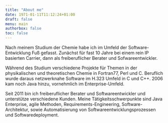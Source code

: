 ```yaml
---
title: "About me"
date: 1971-01-11T11:12:24+01:00
draft: false
menu: main
authorbox: false
toc: false
---
```

Nach meinem Studium der Chemie habe ich im Umfeld der Software-Entwicklung Fuß gefasst.
Zunächst für fast 10 Jahre bei einem rein IP basierten Carrier, dann als freiberuflicher Berater und Sofwareentwickler.

Während des Studium verschiedene Projekte für Themen in der physikalischen und theoretischen Chemie in Fortran77, Perl und C.
Beruflich wurde daraus netzwerknahe Software im H.323 Umfeld in C und C++. 
2006 kam noch Java hinzu, vornehmlich im Enterprise-Umfeld.

Seit 2011 bin ich freiberuflicher Berater und Softwareentwickler und unterstütze verschiedene Kunden.
Meine Tätigkeitsschwerpunkte sind Java Enterprise, agile Methoden, Requirements-Engineering, Software-Architektur, sowie Automatisierung von Softwareentwicklungsprozessen und Softwaredeployment.

